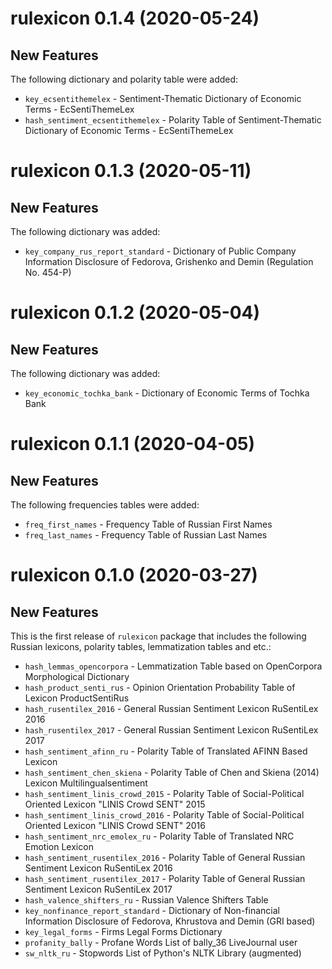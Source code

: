 # rulexicon 0.1.4 (2020-05-24)

## New Features
The following dictionary and polarity table were added:

* `key_ecsentithemelex` - Sentiment-Thematic Dictionary of Economic Terms - EcSentiThemeLex
* `hash_sentiment_ecsentithemelex` - Polarity Table of Sentiment-Thematic Dictionary of Economic Terms - EcSentiThemeLex

# rulexicon 0.1.3 (2020-05-11)

## New Features
The following dictionary was added:

* `key_company_rus_report_standard` - Dictionary of Public Company Information Disclosure of Fedorova, Grishenko and Demin (Regulation No. 454-P)

# rulexicon 0.1.2 (2020-05-04)

## New Features
The following dictionary was added:

* `key_economic_tochka_bank`        - Dictionary of Economic Terms of Tochka Bank

# rulexicon 0.1.1 (2020-04-05)

## New Features
The following frequencies tables were added:

* `freq_first_names`                - Frequency Table of Russian First Names
* `freq_last_names`                 - Frequency Table of Russian Last Names

# rulexicon 0.1.0 (2020-03-27)

## New Features
This is the first release of `rulexicon` package that includes the following Russian lexicons, polarity tables, lemmatization tables and etc.:

* `hash_lemmas_opencorpora`	        - Lemmatization Table based on OpenCorpora Morphological Dictionary
* `hash_product_senti_rus`	        - Opinion Orientation Probability Table of Lexicon ProductSentiRus
* `hash_rusentilex_2016`	          - General Russian Sentiment Lexicon RuSentiLex 2016
* `hash_rusentilex_2017`	          - General Russian Sentiment Lexicon RuSentiLex 2017
* `hash_sentiment_afinn_ru`	        - Polarity Table of Translated AFINN Based Lexicon
* `hash_sentiment_chen_skiena`	    - Polarity Table of Chen and Skiena (2014) Lexicon Multilingualsentiment
* `hash_sentiment_linis_crowd_2015`	- Polarity Table of Social-Political Oriented Lexicon "LINIS Crowd SENT" 2015
* `hash_sentiment_linis_crowd_2016`	- Polarity Table of Social-Political Oriented Lexicon "LINIS Crowd SENT" 2016
* `hash_sentiment_nrc_emolex_ru`	  - Polarity Table of Translated NRC Emotion Lexicon
* `hash_sentiment_rusentilex_2016`	- Polarity Table of General Russian Sentiment Lexicon RuSentiLex 2016
* `hash_sentiment_rusentilex_2017`	- Polarity Table of General Russian Sentiment Lexicon RuSentiLex 2017
* `hash_valence_shifters_ru`	      - Russian Valence Shifters Table  
* `key_nonfinance_report_standard`  - Dictionary of Non-financial Information Disclosure of Fedorova, Khrustova and Demin (GRI based)
* `key_legal_forms`	                - Firms Legal Forms Dictionary
* `profanity_bally`	                - Profane Words List of bally_36 LiveJournal user
* `sw_nltk_ru`	                    - Stopwords List of Python's NLTK Library (augmented)
